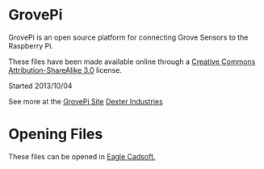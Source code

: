 GrovePi
=======

GrovePi is an open source platform for connecting Grove Sensors to the Raspberry Pi.

These files have been made available online through a [Creative Commons Attribution-ShareAlike 3.0](http://creativecommons.org/licenses/by-sa/3.0/) license.

Started 2013/10/04

See more at the [GrovePi Site](http://dexterindustries.com/GrovePi/)
[Dexter Industries](http://www.dexterindustries.com)

Opening Files
=======

These files can be opened in [Eagle Cadsoft.](http://www.cadsoftusa.com/)